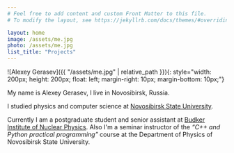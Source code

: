 ```yaml
---
# Feel free to add content and custom Front Matter to this file.
# To modify the layout, see https://jekyllrb.com/docs/themes/#overriding-theme-defaults

layout: home
image: /assets/me.jpg
photo: /assets/me.jpg
list_title: "Projects"
---
```


![Alexey Gerasev]({{ "/assets/me.jpg" | relative_path }}){: style="width: 200px; height: 200px; float: left; margin-right: 10px; margin-bottom: 10px;"}

My name is Alexey Gerasev, I live in Novosibirsk, Russia.

I studied physics and computer science at [Novosibirsk State University](https://nsu.ru).

Currently I am a postgraduate student and senior assistant at [Budker Institute of Nuclear Physics](http://inp.nsk.su). Also I'm a seminar instructor of the *“C++ and Python practical programming”* course at the Department of Physics of Novosibirsk State University.
